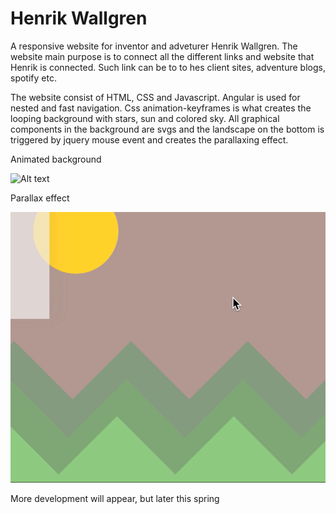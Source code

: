# Henrik Wallgren

A responsive website for inventor and adveturer Henrik Wallgren. The website main purpose is to connect all the different links and website that Henrik is connected. Such link can be to to hes client sites, adventure blogs, spotify etc.

The website consist of HTML, CSS and Javascript. Angular is used for nested and fast navigation. Css animation-keyframes is what creates the looping background with stars, sun and colored sky. All graphical components in the background are svgs and the landscape on the bottom is triggered by jquery mouse event and creates the parallaxing effect. 

Animated background

![Alt text](/readme/background.gif?raw=true "")

Parallax effect

![Alt text](/readme/parallax.gif?raw=true "")

More development will appear, but later this spring
